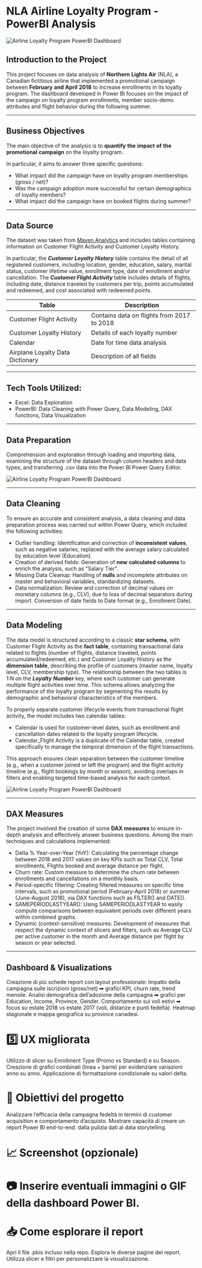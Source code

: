 # NLA Airline Loyalty Program - PowerBI Analysis
![Airline Loyalty Program PowerBI Dashboard](/Images/AIRLINE_1.png)

## Introduction to the Project
This project focuses on data analysis of **Northern** **Lights** **Air** (NLA), a Canadian fictitious airline that implemented a promotional campaign between **February** **and** **April** **2018** to increase enrollments in its loyalty program.
The dashboard developed in Power BI focuses on the impact of the campaign on loyalty program enrollments, member socio-demo attributes and flight behavior during the following summer.

---

## Business Objectives
The main objective of the analysis is to **quantify** **the** **impact** **of** **the** **promotional** **campaign** on the loyalty program. 

In particular, it aims to answer three specific questions:
+ What impact did the campaign have on loyalty program memberships (gross / net)?
+ Was the campaign adoption more successful for certain demographics of loyalty members?
+ What impact did the campaign have on booked flights during summer?

---

## Data Source
The dataset was taken from [Maven Analytics](https://mavenanalytics.io/data-playground) and includes tables containing information on Customer Flight Activity and Customer Loyalty History.

In particular, the ***Customer Loyalty History*** table contains the detail of all registered customers, including location, gender, education, salary, marital status, customer lifetime value, enrollment type, date of enrollment and/or cancellation. The ***Customer Flight Activity*** table includes details of flights, including date, distance traveled by customers per trip, points accumulated and redeemed, and cost associated with redeemed points.

| Table                          | Description                               |
|--------------------------------|-------------------------------------------|
| Customer Flight Activity       | Contains data on flights from 2017 to 2018|
| Customer Loyalty History       | Details of each loyalty number            |
| Calendar                       | Date for time data analysis               |
| Airplane Loyalty Data Dictionary | Description of all fields                |

---

## Tech Tools Utilized:
+ Excel: Data Exploration
+ PowerBI: Data Cleaning with Power Query, Data Modeling, DAX functions, Data Visualization

---
## Data Preparation
Comprehension and exploration through loading and importing data, examining the structure of the dataset through column headers and data types, and transferring .csv data into the Power BI Power Query Editor.

![Airline Loyalty Program PowerBI Dashboard](/Images/AIRLINE_2.png)

---

## Data Cleaning 
To ensure an accurate and consistent analysis, a data cleaning and data preparation process was carried out within Power Query, which included the following activities:
+ Outlier handling: Identification and correction of **inconsistent** **values**, such as negative salaries, replaced with the average salary calculated by education level (Education).
+ Creation of derived fields: Generation of **new** **calculated** **columns** to enrich the analysis, such as "Salary Tier".
+ Missing Data Cleanup: Handling of **nulls** and incomplete attributes on master and behavioral variables, standardizing datasets.
+ Data normalization: Review and correction of decimal values on monetary columns (e.g., CLV), due to loss of decimal separators during import. Conversion of date fields to Date format (e.g., Enrollment Date).

---

## Data Modeling
The data model is structured according to a classic **star** **schema**, with Customer Flight Activity as the **fact** **table**, containing transactional data related to flights (number of flights, distance traveled, points accumulated/redeemed, etc.) and Customer Loyalty History as the **dimension** **table**, describing the profile of customers (master name, loyalty level, CLV, membership type). The relationship between the two tables is 1:N on the ***Loyalty*** ***Number*** key, where each customer can generate multiple flight activities over time. This schema allows analyzing the performance of the loyalty program by segmenting the results by demographic and behavioral characteristics of the members.

To properly separate customer lifecycle events from transactional flight activity, the model includes two calendar tables:
+ Calendar is used for customer-level dates, such as enrollment and cancellation dates related to the loyalty program lifecycle.
+ Calendar_Flight Activity is a duplicate of the Calendar table, created specifically to manage the temporal dimension of the flight transactions.

This approach ensures clean separation between the customer timeline (e.g., when a customer joined or left the program) and the flight activity timeline (e.g., flight bookings by month or season), avoiding overlaps in filters and enabling targeted time-based analysis for each context.

![Airline Loyalty Program PowerBI Dashboard](/Images/AIRLINE_3.png)

---

## DAX Measures
The project involved the creation of some **DAX** **measures** to ensure in-depth analysis and effectively answer business questions. Among the main techniques and calculations implemented:
+ Delta % Year-over-Year (YoY): Calculating the percentage change between 2018 and 2017 values on key KPIs such as Total CLV, Total enrollments, Flights booked and average distance per flight.
+ Churn rate: Custom measure to determine the churn rate between enrollments and cancellations on a monthly basis.
+ Period-specific filtering: Creating filtered measures on specific time intervals, such as promotional period (February-April 2018) or summer (June-August 2018), via DAX functions such as FILTER() and DATE().
+ SAMEPERIODLASTYEAR(): Using SAMEPERIODLASTYEAR to easily compute comparisons between equivalent periods over different years within combined graphs.
+ Dynamic (context-sensitive) measures: Development of measures that respect the dynamic context of slicers and filters, such as Average CLV per active customer in the month and Average distance per flight by season or year selected.

---

## Dashboard & Visualizations
Creazione di più schede report con layout professionale:
Impatto della campagna sulle iscrizioni (gross/net) ➡ grafici KPI, churn rate, trend mensile.
Analisi demografica dell’adozione della campagna ➡ grafici per Education, Income, Province, Gender.
Comportamento sui voli estivi ➡ focus su estate 2018 vs estate 2017 (voli, distanze e punti fedeltà).
Heatmap stagionale e mappa geografica su province canadesi.

# 5️⃣ UX migliorata
Utilizzo di slicer su Enrollment Type (Promo vs Standard) e su Season.
Creazione di grafici combinati (linea + barre) per evidenziare variazioni anno su anno.
Applicazione di formattazione condizionale su valori delta.

# 🎯 Obiettivi del progetto
Analizzare l’efficacia della campagna fedeltà in termini di customer acquisition e comportamento d’acquisto.
Mostrare capacità di creare un report Power BI end-to-end: dalla pulizia dati al data storytelling.

# 📈 Screenshot (opzionale)

# 📷 Inserire eventuali immagini o GIF della dashboard Power BI.

# 📥 Come esplorare il report
Apri il file .pbix incluso nella repo.
Esplora le diverse pagine del report.
Utilizza slicer e filtri per personalizzare la visualizzazione.
